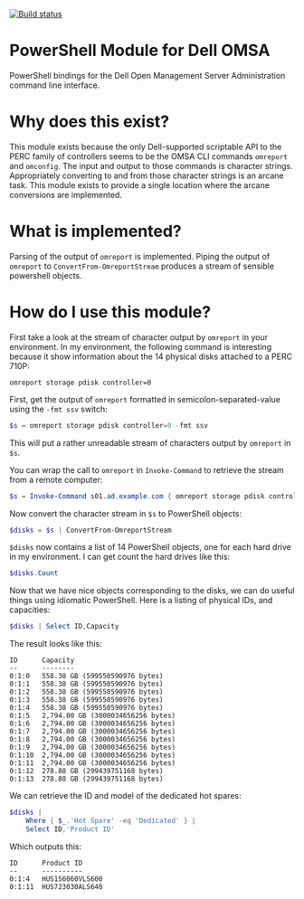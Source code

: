 [![Build status](https://ci.appveyor.com/api/projects/status/r8mqw7hg1rri1imn/branch/master?svg=true&passingText=master%20-%20OK)](https://ci.appveyor.com/project/alx9r/toolfoundations/branch/master)

# PowerShell Module for Dell OMSA
PowerShell bindings for the Dell Open Management Server Administration command line interface.

# Why does this exist?

This module exists because the only Dell-supported scriptable API to the PERC family of controllers seems to be the OMSA CLI commands `omreport` and `omconfig`.  The input and output to those commands is character strings.  Appropriately converting to and from those character strings is an arcane task.  This module exists to provide a single location where the arcane conversions are implemented.

# What is implemented?

Parsing of the output of `omreport` is implemented.  Piping the output of `omreport` to `ConvertFrom-OmreportStream` produces a stream of sensible powershell objects.

# How do I use this module? 

First take a look at the stream of character output by `omreport` in your environment.  In my environment, the following command is interesting because it show information about the 14 physical disks attached to a PERC 710P:

````Shell
omreport storage pdisk controller=0 
````

First, get the output of `omreport` formatted in semicolon-separated-value using the `-fmt ssv` switch:

````PowerShell
$s = omreport storage pdisk controller=0 -fmt ssv
````

This will put a rather unreadable stream of characters output by `omreport` in `$s`.

You can wrap the call to `omreport` in `Invoke-Command` to retrieve the stream from a remote computer:

````PowerShell
$s = Invoke-Command s01.ad.example.com { omreport storage pdisk controller=0 -fmt ssv}
````

Now convert the character stream in `$s` to PowerShell objects:

````PowerShell
$disks = $s | ConvertFrom-OmreportStream
````
`$disks` now contains a list of 14 PowerShell objects, one for each hard drive in my environment.  I can get count the hard drives like this:

````PowerShell
$disks.Count
````

Now that we have nice objects corresponding to the disks, we can do useful things using idiomatic PowerShell.  Here is a listing of physical IDs, and capacities: 

````PowerShell
$disks | Select ID,Capacity
````

The result looks like this:

````
ID      Capacity                                                          
--      --------                                                          
0:1:0   558.38 GB (599550590976 bytes)                                    
0:1:1   558.38 GB (599550590976 bytes)                                    
0:1:2   558.38 GB (599550590976 bytes)                                    
0:1:3   558.38 GB (599550590976 bytes)                                    
0:1:4   558.38 GB (599550590976 bytes)                                    
0:1:5   2,794.00 GB (3000034656256 bytes)                                 
0:1:6   2,794.00 GB (3000034656256 bytes)                                 
0:1:7   2,794.00 GB (3000034656256 bytes)                                 
0:1:8   2,794.00 GB (3000034656256 bytes)                                 
0:1:9   2,794.00 GB (3000034656256 bytes)                                 
0:1:10  2,794.00 GB (3000034656256 bytes)                                 
0:1:11  2,794.00 GB (3000034656256 bytes)                                 
0:1:12  278.88 GB (299439751168 bytes)                                    
0:1:13  278.88 GB (299439751168 bytes)
````

We can retrieve the ID and model of the dedicated hot spares:

````PowerShell
$disks | 
	Where { $_.'Hot Spare' -eq 'Dedicated' } | 
	Select ID,'Product ID'
````

Which outputs this:

````Shell
ID      Product ID                                              
--      ----------                                              
0:1:4   HUS156060VLS600                                         
0:1:11  HUS723030ALS640
````